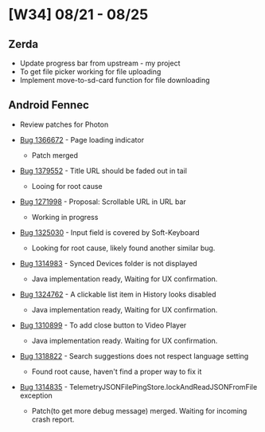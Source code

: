 # [W34] 08/21 - 08/25

## Zerda

* Update progress bar from upstream - my project
* To get file picker working for file uploading
* Implement move-to-sd-card function for file downloading

## Android Fennec

* Review patches for Photon

* [Bug 1366672](https://bugzilla.mozilla.org/show_bug.cgi?id=1366672) - Page loading indicator
    - Patch merged

* [Bug 1379552](https://bugzilla.mozilla.org/show_bug.cgi?id=1379552) - Title URL should be faded out in tail 
    - Looing for root cause

* [Bug 1271998](https://bugzilla.mozilla.org/show_bug.cgi?id=1271998) - Proposal: Scrollable URL in URL bar
    - Working in progress

* [Bug 1325030](https://bugzilla.mozilla.org/show_bug.cgi?id=1325030) - Input field is covered by Soft-Keyboard
    - Looking for root cause, likely found another similar bug.

* [Bug 1314983](https://bugzilla.mozilla.org/show_bug.cgi?id=1314983) - Synced Devices folder is not displayed
    - Java implementation ready, Waiting for UX confirmation.

* [Bug 1324762](https://bugzilla.mozilla.org/show_bug.cgi?id=1324726) - A clickable list item in History looks disabled
    - Java implementation ready, Waiting for UX confirmation.

* [Bug 1310899](https://bugzilla.mozilla.org/show_bug.cgi?id=1310899) - To add close button to Video Player
    - Java implementation ready. Waiting for UX confirmation.

* [Bug 1318822](https://bugzilla.mozilla.org/show_bug.cgi?id=1318822) -  Search suggestions does not respect language setting
    - Found root cause, haven't find a proper way to fix it

* [Bug 1314835](https://bugzilla.mozilla.org/show_bug.cgi?id=1314835) - TelemetryJSONFilePingStore.lockAndReadJSONFromFile exception
    - Patch(to get more debug message) merged. Waiting for incoming crash report.

